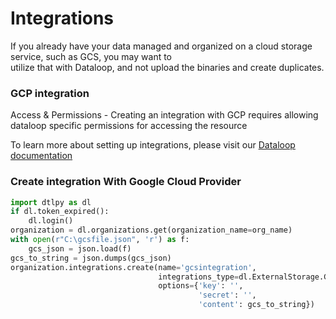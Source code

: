 # Integrations  
  
If you already have your data managed and organized on a cloud storage service, such as GCS, you may want to  
utilize that with Dataloop, and not upload the binaries and create duplicates.  
  
  
### GCP integration  
  
Access & Permissions - Creating an integration with GCP requires allowing dataloop specific permissions for accessing the resource  
  
To learn more about setting up integrations, please visit our [Dataloop documentation](https://docs.dataloop.ai/docs/storage-gcp)  
  
### Create integration With Google Cloud Provider  

```python
import dtlpy as dl
if dl.token_expired():
    dl.login()
organization = dl.organizations.get(organization_name=org_name)
with open(r"C:\gcsfile.json", 'r') as f:
    gcs_json = json.load(f)
gcs_to_string = json.dumps(gcs_json)
organization.integrations.create(name='gcsintegration',
                                 integrations_type=dl.ExternalStorage.GCS,
                                 options={'key': '',
                                          'secret': '',
                                          'content': gcs_to_string})
```
